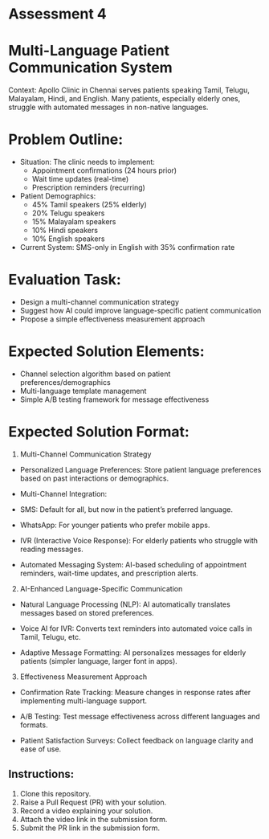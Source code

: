 # Assessment 4

# Multi-Language Patient Communication System

Context: Apollo Clinic in Chennai serves patients speaking Tamil, Telugu, Malayalam, Hindi, and English. Many patients, especially elderly ones, struggle with automated messages in non-native languages.

# Problem Outline:

* Situation: The clinic needs to implement:
  * Appointment confirmations (24 hours prior)
  * Wait time updates (real-time)
  * Prescription reminders (recurring)
* Patient Demographics:
  * 45% Tamil speakers (25% elderly)
  * 20% Telugu speakers
  * 15% Malayalam speakers
  * 10% Hindi speakers
  * 10% English speakers
* Current System: SMS-only in English with 35% confirmation rate

# Evaluation Task:

* Design a multi-channel communication strategy
* Suggest how AI could improve language-specific patient communication
* Propose a simple effectiveness measurement approach

# Expected Solution Elements:

* Channel selection algorithm based on patient preferences/demographics
* Multi-language template management
* Simple A/B testing framework for message effectiveness

# Expected Solution Format:

1. Multi-Channel Communication Strategy
- Personalized Language Preferences: Store patient language preferences based on past interactions or demographics.

- Multi-Channel Integration:

- SMS: Default for all, but now in the patient’s preferred language.

- WhatsApp: For younger patients who prefer mobile apps.

- IVR (Interactive Voice Response): For elderly patients who struggle with reading messages.

- Automated Messaging System: AI-based scheduling of appointment reminders, wait-time updates,  and prescription alerts.

2. AI-Enhanced Language-Specific Communication
- Natural Language Processing (NLP): AI automatically translates messages based on stored preferences.

- Voice AI for IVR: Converts text reminders into automated voice calls in Tamil, Telugu, etc.

- Adaptive Message Formatting: AI personalizes messages for elderly patients (simpler language, larger font in apps).

3. Effectiveness Measurement Approach
- Confirmation Rate Tracking: Measure changes in response rates after implementing multi-language support.

- A/B Testing: Test message effectiveness across different languages and formats.

- Patient Satisfaction Surveys: Collect feedback on language clarity and ease of use.


## Instructions:
1. Clone this repository.
3. Raise a Pull Request (PR) with your solution.
4. Record a video explaining your solution.
5. Attach the video link in the submission form.
6. Submit the PR link in the submission form.